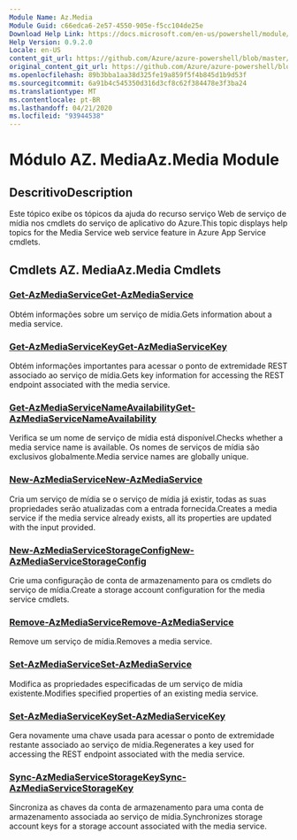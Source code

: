 ```yaml
---
Module Name: Az.Media
Module Guid: c66edca6-2e57-4550-905e-f5cc104de25e
Download Help Link: https://docs.microsoft.com/en-us/powershell/module/az.media
Help Version: 0.9.2.0
Locale: en-US
content_git_url: https://github.com/Azure/azure-powershell/blob/master/src/Media/Media/help/Az.Media.md
original_content_git_url: https://github.com/Azure/azure-powershell/blob/master/src/Media/Media/help/Az.Media.md
ms.openlocfilehash: 89b3bba1aa38d325fe19a859f5f4b845d1b9d53f
ms.sourcegitcommit: 6a91b4c545350d316d3cf8c62f384478e3f3ba24
ms.translationtype: MT
ms.contentlocale: pt-BR
ms.lasthandoff: 04/21/2020
ms.locfileid: "93944538"
---
```

# <span data-ttu-id="660d9-101">Módulo AZ. Media</span><span class="sxs-lookup"><span data-stu-id="660d9-101">Az.Media Module</span></span>
## <span data-ttu-id="660d9-102">Descritivo</span><span class="sxs-lookup"><span data-stu-id="660d9-102">Description</span></span>
<span data-ttu-id="660d9-103">Este tópico exibe os tópicos da ajuda do recurso serviço Web de serviço de mídia nos cmdlets do serviço de aplicativo do Azure.</span><span class="sxs-lookup"><span data-stu-id="660d9-103">This topic displays help topics for the Media Service web service feature in Azure App Service cmdlets.</span></span>

## <span data-ttu-id="660d9-104">Cmdlets AZ. Media</span><span class="sxs-lookup"><span data-stu-id="660d9-104">Az.Media Cmdlets</span></span>
### [<span data-ttu-id="660d9-105">Get-AzMediaService</span><span class="sxs-lookup"><span data-stu-id="660d9-105">Get-AzMediaService</span></span>](Get-AzMediaService.md)
<span data-ttu-id="660d9-106">Obtém informações sobre um serviço de mídia.</span><span class="sxs-lookup"><span data-stu-id="660d9-106">Gets information about a media service.</span></span>

### [<span data-ttu-id="660d9-107">Get-AzMediaServiceKey</span><span class="sxs-lookup"><span data-stu-id="660d9-107">Get-AzMediaServiceKey</span></span>](Get-AzMediaServiceKey.md)
<span data-ttu-id="660d9-108">Obtém informações importantes para acessar o ponto de extremidade REST associado ao serviço de mídia.</span><span class="sxs-lookup"><span data-stu-id="660d9-108">Gets key information for accessing the REST endpoint associated with the media service.</span></span>

### [<span data-ttu-id="660d9-109">Get-AzMediaServiceNameAvailability</span><span class="sxs-lookup"><span data-stu-id="660d9-109">Get-AzMediaServiceNameAvailability</span></span>](Get-AzMediaServiceNameAvailability.md)
<span data-ttu-id="660d9-110">Verifica se um nome de serviço de mídia está disponível.</span><span class="sxs-lookup"><span data-stu-id="660d9-110">Checks whether a media service name is available.</span></span>
<span data-ttu-id="660d9-111">Os nomes de serviços de mídia são exclusivos globalmente.</span><span class="sxs-lookup"><span data-stu-id="660d9-111">Media service names are globally unique.</span></span>

### [<span data-ttu-id="660d9-112">New-AzMediaService</span><span class="sxs-lookup"><span data-stu-id="660d9-112">New-AzMediaService</span></span>](New-AzMediaService.md)
<span data-ttu-id="660d9-113">Cria um serviço de mídia se o serviço de mídia já existir, todas as suas propriedades serão atualizadas com a entrada fornecida.</span><span class="sxs-lookup"><span data-stu-id="660d9-113">Creates a media service if the media service already exists, all its properties are updated with the input provided.</span></span>

### [<span data-ttu-id="660d9-114">New-AzMediaServiceStorageConfig</span><span class="sxs-lookup"><span data-stu-id="660d9-114">New-AzMediaServiceStorageConfig</span></span>](New-AzMediaServiceStorageConfig.md)
<span data-ttu-id="660d9-115">Crie uma configuração de conta de armazenamento para os cmdlets do serviço de mídia.</span><span class="sxs-lookup"><span data-stu-id="660d9-115">Create a storage account configuration for the media service cmdlets.</span></span>

### [<span data-ttu-id="660d9-116">Remove-AzMediaService</span><span class="sxs-lookup"><span data-stu-id="660d9-116">Remove-AzMediaService</span></span>](Remove-AzMediaService.md)
<span data-ttu-id="660d9-117">Remove um serviço de mídia.</span><span class="sxs-lookup"><span data-stu-id="660d9-117">Removes a media service.</span></span>

### [<span data-ttu-id="660d9-118">Set-AzMediaService</span><span class="sxs-lookup"><span data-stu-id="660d9-118">Set-AzMediaService</span></span>](Set-AzMediaService.md)
<span data-ttu-id="660d9-119">Modifica as propriedades especificadas de um serviço de mídia existente.</span><span class="sxs-lookup"><span data-stu-id="660d9-119">Modifies specified properties of an existing media service.</span></span>

### [<span data-ttu-id="660d9-120">Set-AzMediaServiceKey</span><span class="sxs-lookup"><span data-stu-id="660d9-120">Set-AzMediaServiceKey</span></span>](Set-AzMediaServiceKey.md)
<span data-ttu-id="660d9-121">Gera novamente uma chave usada para acessar o ponto de extremidade restante associado ao serviço de mídia.</span><span class="sxs-lookup"><span data-stu-id="660d9-121">Regenerates a key used for accessing the REST endpoint associated with the media service.</span></span>

### [<span data-ttu-id="660d9-122">Sync-AzMediaServiceStorageKey</span><span class="sxs-lookup"><span data-stu-id="660d9-122">Sync-AzMediaServiceStorageKey</span></span>](Sync-AzMediaServiceStorageKey.md)
<span data-ttu-id="660d9-123">Sincroniza as chaves da conta de armazenamento para uma conta de armazenamento associada ao serviço de mídia.</span><span class="sxs-lookup"><span data-stu-id="660d9-123">Synchronizes storage account keys for a storage account associated with the media service.</span></span>

